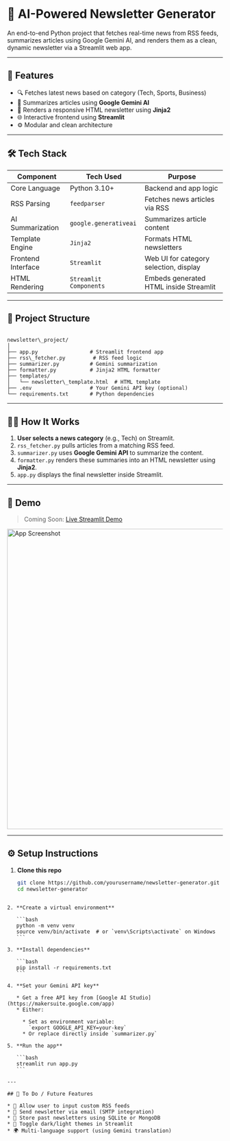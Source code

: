 


# 📰 AI-Powered Newsletter Generator

An end-to-end Python project that fetches real-time news from RSS feeds, summarizes articles using Google Gemini AI, and renders them as a clean, dynamic newsletter via a Streamlit web app.

---

## 🚀 Features

- 🔍 Fetches latest news based on category (Tech, Sports, Business)
- 🧠 Summarizes articles using **Google Gemini AI**
- 📝 Renders a responsive HTML newsletter using **Jinja2**
- 🌐 Interactive frontend using **Streamlit**
- ⚙️ Modular and clean architecture

---

## 🛠 Tech Stack

| Component          | Tech Used              | Purpose                              |
|--------------------|------------------------|--------------------------------------|
| Core Language      | Python 3.10+           | Backend and app logic                |
| RSS Parsing        | `feedparser`           | Fetches news articles via RSS        |
| AI Summarization   | `google.generativeai`  | Summarizes article content           |
| Template Engine    | `Jinja2`               | Formats HTML newsletters             |
| Frontend Interface | `Streamlit`            | Web UI for category selection, display |
| HTML Rendering     | `Streamlit Components` | Embeds generated HTML inside Streamlit |

---

## 📁 Project Structure

```

newsletter\_project/
│
├── app.py                 # Streamlit frontend app
├── rss\_fetcher.py         # RSS feed logic
├── summarizer.py          # Gemini summarization
├── formatter.py           # Jinja2 HTML formatter
├── templates/
│   └── newsletter\_template.html  # HTML template
├── .env                   # Your Gemini API key (optional)
└── requirements.txt       # Python dependencies

````

---

## 🧑‍💻 How It Works

1. **User selects a news category** (e.g., Tech) on Streamlit.
2. `rss_fetcher.py` pulls articles from a matching RSS feed.
3. `summarizer.py` uses **Google Gemini API** to summarize the content.
4. `formatter.py` renders these summaries into an HTML newsletter using **Jinja2**.
5. `app.py` displays the final newsletter inside Streamlit.

---

## 🧪 Demo

> Coming Soon: [Live Streamlit Demo](#)

<img src="assets/demo_screenshot.png" alt="App Screenshot" width="700"/>

---

## ⚙️ Setup Instructions

1. **Clone this repo**
   ```bash
   git clone https://github.com/yourusername/newsletter-generator.git
   cd newsletter-generator
````

2. **Create a virtual environment**

   ```bash
   python -m venv venv
   source venv/bin/activate  # or `venv\Scripts\activate` on Windows
   ```

3. **Install dependencies**

   ```bash
   pip install -r requirements.txt
   ```

4. **Set your Gemini API key**

   * Get a free API key from [Google AI Studio](https://makersuite.google.com/app)
   * Either:

     * Set as environment variable:
       `export GOOGLE_API_KEY=your-key`
     * Or replace directly inside `summarizer.py`

5. **Run the app**

   ```bash
   streamlit run app.py
   ```

---

## 🧠 To Do / Future Features

* 🔄 Allow user to input custom RSS feeds
* 📧 Send newsletter via email (SMTP integration)
* 🧱 Store past newsletters using SQLite or MongoDB
* 🎨 Toggle dark/light themes in Streamlit
* 🌍 Multi-language support (using Gemini translation)
